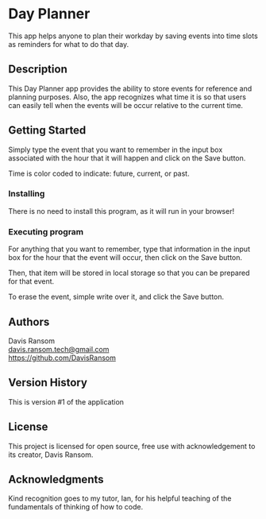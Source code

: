 # Day Planner

This app helps anyone to plan their workday by saving events into time slots as reminders for what to do that day.

## Description

This Day Planner app provides the ability to store events for reference and planning purposes. Also, the app recognizes what time it is so that users can easily tell when the events will be occur relative to the current time.

## Getting Started

Simply type the event that you want to remember in the input box associated with the hour that it will happen and click on the Save button.

Time is color coded to indicate: future, current, or past.

### Installing

There is no need to install this program, as it will run in your browser!

### Executing program

For anything that you want to remember, type that information in the input box for the hour that the event will occur, then click on the Save button.

Then, that item will be stored in local storage so that you can be prepared for that event.

To erase the event, simple write over it, and click the Save button.

## Authors

Davis Ransom
<br>
davis.ransom.tech@gmail.com 
<br>
https://github.com/DavisRansom

## Version History

This is version #1 of the application

## License

This project is licensed for open source, free use with acknowledgement to its creator, Davis Ransom.

## Acknowledgments
Kind recognition goes to my tutor, Ian, for his helpful teaching of the fundamentals of thinking of how to code.